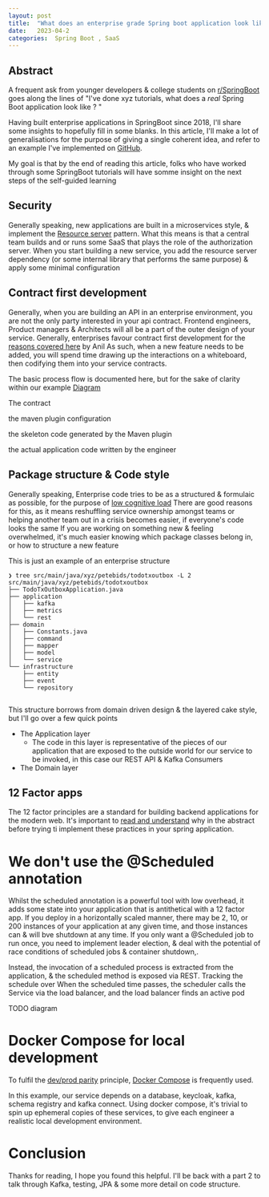 ```yaml
---
layout: post
title:  "What does an enterprise grade Spring boot application look like in 2023 Part 1"
date:   2023-04-2 
categories:  Spring Boot , SaaS
---
```


## Abstract


A frequent ask from younger developers & college students on [r/SpringBoot](https://www.reddit.com/r/SpringBoot/) goes along the lines of
"I've done xyz tutorials, what does a  *real* Spring Boot application look like ? "

Having built enterprise applications in SpringBoot since 2018, I'll share some insights to hopefully fill in some blanks. 
In this article, I'll make a lot of generalisations for the purpose of giving a single coherent idea,
and refer to an example I've implemented on [GitHub](https://github.com/petebids/todo-tx-outbox). 

My goal is that by the end of reading this article, folks who have worked through some 
SpringBoot tutorials will have somme insight on the next steps of the self-guided learning



## Security

Generally speaking, new applications are built in a microservices style, & implement the [Resource server](https://www.rfc-editor.org/rfc/rfc6749#section-1.1) pattern.
What this means is that a central team builds and or runs some SaaS that plays the role of the authorization server. 
When you start building a new service, you add the resource server dependency (or some internal library that performs the same purpose) & apply some minimal configuration

<script src="https://gist.github.com/petebids/cdbec8953b054688c67cf76730635665.js"></script>

<script src="https://gist.github.com/petebids/1e710e7bc60aa1b9fceefad966b6ec10.js"></script>

<script src="https://gist.github.com/petebids/d7440d2069123e07a23dab27d716b345.js"></script>



## Contract first development

Generally, when you are building an API in an enterprise environment, you are not the only party interested in your api contract.
Frontend engineers, Product managers & Architects will all be a part of the outer design of your service.
Generally, enterprises favour contract first development for the [reasons covered here](https://medium.com/commencis/contract-first-api-development-with-openapi-generator-and-connexion-b21bbf2f9244) by Anil
As such, when a new feature needs to be added, you will spend time drawing up the interactions on a whiteboard,
then codifying them into your service contracts. 

The basic process flow is documented here, but for the sake of clarity within our example 
[Diagram](/assets/todo_codegen.png)

The contract
<script src="https://gist.github.com/petebids/91d3609f7ceb143ec98a479bb6e33614.js"></script>
the maven plugin configuration
<script src="https://gist.github.com/petebids/36a3d2f89d7b63f682acf9779e608615.js"></script>
the skeleton code generated by the Maven plugin 
<script src="https://gist.github.com/petebids/a22508e730ffa45f4c4427b378bf4692.js"></script>
the actual application code written by the engineer
<script src="https://gist.github.com/petebids/3dbad4c3fbc5285da773ac77dbc81c12.js"></script>








## Package structure & Code style

Generally speaking, Enterprise code tries to be as a structured  & formulaic as possible, for the purpose of [low cognitive load](https://en.wikipedia.org/wiki/Cognitive_load)
There are good reasons for this, as it means reshuffling service ownership amongst teams or helping another team out in a crisis becomes easier, if everyone's code looks the same
If you are working on something new & feeling overwhelmed, it's much easier knowing which package classes belong in, or how to structure a new feature

This is just an example of an enterprise structure
```shell
❯ tree src/main/java/xyz/petebids/todotxoutbox -L 2
src/main/java/xyz/petebids/todotxoutbox
├── TodoTxOutboxApplication.java
├── application
│   ├── kafka
│   ├── metrics
│   └── rest
├── domain
│   ├── Constants.java
│   ├── command
│   ├── mapper
│   ├── model
│   └── service
└── infrastructure
    ├── entity
    ├── event
    └── repository


```
This structure borrows from domain driven design & the layered cake style, but I'll go over a few quick points

- The Application layer
  - The code in this layer is representative of the pieces of our application that are exposed to the outside world for our service to be invoked,
    in this case our REST API & Kafka Consumers
- The Domain layer





## 12 Factor apps

The 12 factor principles are a standard for building backend applications for the modern web. It's important to [read and understand](https://12factor.net/) 
why in the abstract before trying ti implement these practices in your spring application.


# We don't use the @Scheduled annotation

Whilst the scheduled annotation is a powerful tool with low overhead, it adds some state into your application that is antithetical with a 12 factor app. 
If you deploy in a horizontally scaled manner, there may be  2, 10, or 200 instances of your application at any given time, 
and those instances can & will bve shutdown at any time. 
If you only want a @Scheduled job to run once, you need to implement leader election,
& deal with the potential of race conditions of scheduled jobs & container shutdown,. 

Instead, the invocation of a scheduled process is extracted from the application, & the scheduled method is exposed via REST.
Tracking the schedule over 
When the scheduled time passes, the scheduler calls the Service via the load balancer, and the load balancer finds an active pod 

TODO diagram


# Docker Compose for local development 

To fulfil the [dev/prod parity](https://12factor.net/dev-prod-parity) principle, [Docker Compose](https://docs.docker.com/compose/) is frequently used.

In this example, our service depends on a database, keycloak, kafka, schema registry and kafka connect. 
Using docker compose, it's trivial to spin up ephemeral copies of these services, to give each engineer a realistic local development environment.
<script src="https://gist.github.com/petebids/80a62ec3e1f0f6533d468e4ea1bdfc02.js"></script>

# Conclusion

Thanks for reading, I hope you found this helpful.
I'll be back with a part 2 to talk through Kafka, testing, JPA & some more detail on code structure. 